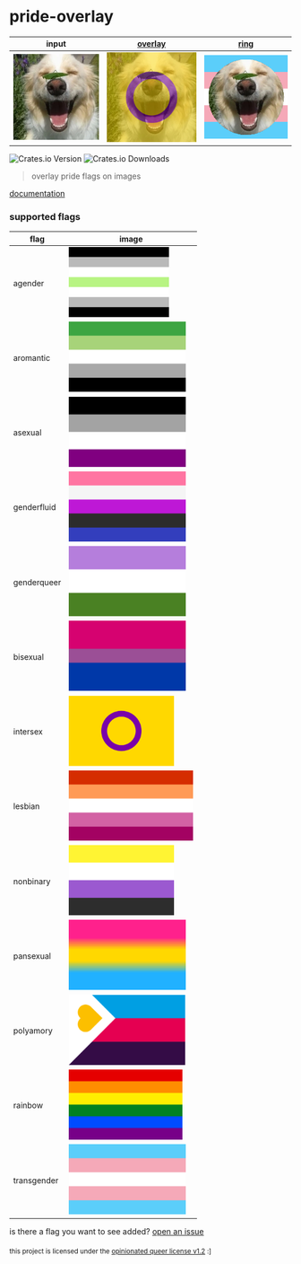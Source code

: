 # pride-overlay

|       input        |  [overlay](examples/overlay.rs)  |    [ring](examples/ring.rs)     |
|:------------------:|:--------------------------------:|:-------------------------------:|
| ![](https://raw.githubusercontent.com/isitreallyalive/pride-overlay/refs/heads/main/examples/input.webp) | ![](https://raw.githubusercontent.com/isitreallyalive/pride-overlay/refs/heads/main/examples/out/overlay/intersex.webp) | ![](https://raw.githubusercontent.com/isitreallyalive/pride-overlay/refs/heads/main/examples/out/ring/transgender.webp) |

![Crates.io Version](https://img.shields.io/crates/v/pride-overlay?style=for-the-badge&labelColor=%23313244&color=%23e64553)
![Crates.io Downloads](https://img.shields.io/crates/d/pride-overlay?style=for-the-badge&labelColor=%23313244&color=%23e64553&label=Downloads)

> overlay pride flags on images

[documentation](https://docs.rs/pride-overlay)

### supported flags

|       flag         |              image               |
|--------------------|----------------------------------|
| agender | <img src="https://raw.githubusercontent.com/isitreallyalive/pride-overlay/refs/heads/main/flags/readme/agender.svg" height="125" alt="agender flag"> |
| aromantic | <img src="https://raw.githubusercontent.com/isitreallyalive/pride-overlay/refs/heads/main/flags/readme/aromantic.svg" height="125" alt="aromantic flag"> |
| asexual | <img src="https://raw.githubusercontent.com/isitreallyalive/pride-overlay/refs/heads/main/flags/readme/asexual.svg" height="125" alt="asexual flag"> |
| genderfluid | <img src="https://raw.githubusercontent.com/isitreallyalive/pride-overlay/refs/heads/main/flags/readme/genderfluid.svg" height="125" alt="genderfluid flag"> |
| genderqueer | <img src="https://raw.githubusercontent.com/isitreallyalive/pride-overlay/refs/heads/main/flags/readme/genderqueer.svg" height="125" alt="genderqueer flag"> |
| bisexual | <img src="https://raw.githubusercontent.com/isitreallyalive/pride-overlay/refs/heads/main/flags/readme/bisexual.svg" height="125" alt="bisexual flag"> |
| intersex | <img src="https://raw.githubusercontent.com/isitreallyalive/pride-overlay/refs/heads/main/flags/intersex.svg" height="125" alt="intersex flag"> |
| lesbian | <img src="https://raw.githubusercontent.com/isitreallyalive/pride-overlay/refs/heads/main/flags/readme/lesbian.svg" height="125" alt="lesbian flag"> |
| nonbinary | <img src="https://raw.githubusercontent.com/isitreallyalive/pride-overlay/refs/heads/main/flags/readme/nonbinary.svg" height="125" alt="nonbinary flag"> |
| pansexual | <img src="https://raw.githubusercontent.com/isitreallyalive/pride-overlay/refs/heads/main/flags/readme/pansexual.svg" height="125" alt="pansexual flag"> |
| polyamory | <img src="https://raw.githubusercontent.com/isitreallyalive/pride-overlay/refs/heads/main/flags/polyamory.svg" height="125" alt="polyamory flag"> |
| rainbow | <img src="https://raw.githubusercontent.com/isitreallyalive/pride-overlay/refs/heads/main/flags/readme/rainbow.svg" height="125" alt="rainbow flag"> |
| transgender | <img src="https://raw.githubusercontent.com/isitreallyalive/pride-overlay/refs/heads/main/flags/readme/transgender.svg" height="125" alt="transgender flag"> |

is there a flag you want to see added? [open an issue](https://github.com/isitreallyalive/pride-overlay/issues/new?template=flag-request.md)

<sub>this project is licensed under the <a href="license.md">opinionated queer license v1.2</a> :]<sub>